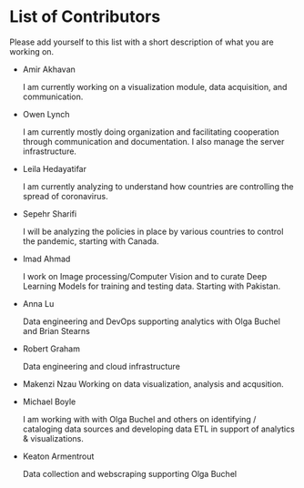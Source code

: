 # List of Contributors

Please add yourself to this list with a short description of what you are working on.

- Amir Akhavan

  I am currently working on a visualization module, data acquisition, and communication.
  
- Owen Lynch
  
  I am currently mostly doing organization and facilitating cooperation through communication and documentation. I also manage the server infrastructure.
  
- Leila Hedayatifar

   I am currently analyzing to understand how countries are controlling the spread of coronavirus. 

- Sepehr Sharifi

   I will be analyzing the policies in place by various countries to control the pandemic, starting with Canada.
   
 - Imad Ahmad
   
   I work on Image processing/Computer Vision and to curate Deep Learning Models for training and testing data. Starting with      Pakistan.

- Anna Lu

   Data engineering and DevOps supporting analytics with Olga Buchel and Brian Stearns

- Robert Graham

  Data engineering and cloud infrastructure

- Makenzi Nzau 
   Working on data visualization, analysis and acqusition.
   
- Michael Boyle

   I am working with with Olga Buchel and others on identifying / cataloging data sources and developing data ETL in support of analytics & visualizations.

- Keaton Armentrout

   Data collection and webscraping supporting Olga Buchel

